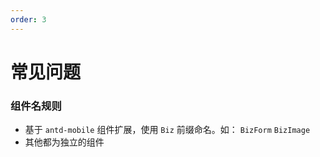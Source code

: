 ```yaml
---
order: 3
---
```


# 常见问题

### 组件名规则

- 基于 `antd-mobile` 组件扩展，使用 `Biz` 前缀命名。如： `BizForm` `BizImage`
- 其他都为独立的组件
